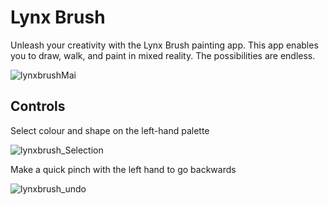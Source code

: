 # Lynx Brush

Unleash your creativity with the Lynx Brush painting app. This app enables you to draw, walk,  and paint in mixed reality. The possibilities are endless.

![lynxbrushMai](https://github.com/Lynx-MR/LynxBrush/assets/149511461/8012b7fd-4638-4039-ba6f-13a5ff379caa)

## Controls

Select colour and shape on the left-hand palette 

![lynxbrush_Selection](https://github.com/Lynx-MR/LynxBrush/assets/149511461/f27f08b7-ac30-4b58-9cd7-f6a1a1d9a3a7)

Make a quick pinch with the left hand to go backwards

![lynxbrush_undo](https://github.com/Lynx-MR/LynxBrush/assets/149511461/b177a5eb-a161-4106-9e11-c973f7ff4373)
